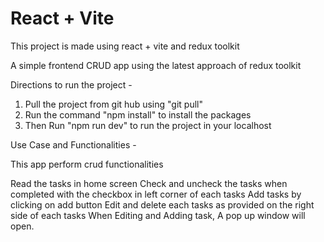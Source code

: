# React + Vite

This project is made using react + vite and redux toolkit

A simple frontend CRUD app using the latest approach of redux toolkit 


Directions to run the project - 

1) Pull the project from git hub using "git pull"
2) Run the command "npm install" to install the packages
3) Then Run "npm run dev" to run the project in your localhost

Use Case and Functionalities - 

This app perform crud functionalities

Read the tasks in home screen
Check and uncheck the tasks when completed with the checkbox in left corner of each tasks
Add tasks by clicking on add button
Edit and delete each tasks as provided on the right side of each tasks
When Editing and Adding task, A pop up window will open.

